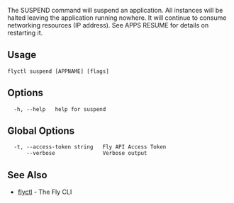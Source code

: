 The SUSPEND command will suspend an application.
All instances will be halted leaving the application running nowhere.
It will continue to consume networking resources (IP address). See APPS RESUME
for details on restarting it.


## Usage
~~~
flyctl suspend [APPNAME] [flags]
~~~

## Options

~~~
  -h, --help   help for suspend
~~~

## Global Options

~~~
  -t, --access-token string   Fly API Access Token
      --verbose               Verbose output
~~~

## See Also

* [flyctl](/docs/flyctl/help/)	 - The Fly CLI

